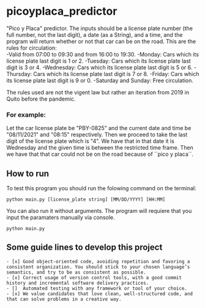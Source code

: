 # picoyplaca_predictor
"Pico y Placa" predictor. The inputs should be a license plate number (the full number, not the last digit), a date (as a String), and a time, and the program will return whether or not that car can be on the road.
This are the rules for circulation:    
    -Valid from 07:00 to 09:30 and from 16:00 to 19:30.
    -Monday: Cars which its license plate last digit is 1 or 2.
    -Tuesday: Cars which its license plate last digit is 3 or 4.
    -Wednesday: Cars which its license plate last digit is 5 or 6.
    -Thursday: Cars which its license plate last digit is 7 or 8.
    -Friday: Cars which its license plate last digit is 9 or 0.
    -Saturday and Sunday: Free circulation.

The rules used are not the vigent law but rather an iteration from 2019 in Quito before the pandemic. 
### For example:
Let the car license plate be "PBY-0825" and the current date and time be "08/11/2021" and "08:15" respectively. Then we proceed to take the last digit of the license plate which is "4". We have that in that date it is Wednesday and the given time is between the restricted time frame. Then we have that that car could not be on the road because of ``pico y placa´´.

## How to run
To test this program you should run the folowing command on the terminal:
```
python main.py [license_plate string] [MM/DD/YYYY] [HH:MM]
```
You can also run it without arguments. The program will requiere that you input the paramaters manually via console.
```
python main.py
```
## Some guide lines to develop this project

    - [x] Good object-oriented code, avoiding repetition and favoring a consistent organization. You should stick to your chosen language’s semantics, and try to be as consistent as possible.
    - [x] Correct usage of version control tools, with a good commit history and incremental software delivery practices.
    - []  Automated testing with any framework or tool of your choice.
    - [x] We value candidates that love clean, well-structured code, and that can solve problems in a creative way.

